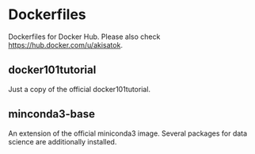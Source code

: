 # Dockerfiles

Dockerfiles for Docker Hub.
Please also check https://hub.docker.com/u/akisatok.

## docker101tutorial

Just a copy of the official docker101tutorial.

## minconda3-base

An extension of the official miniconda3 image. Several packages for data science are additionally installed.

